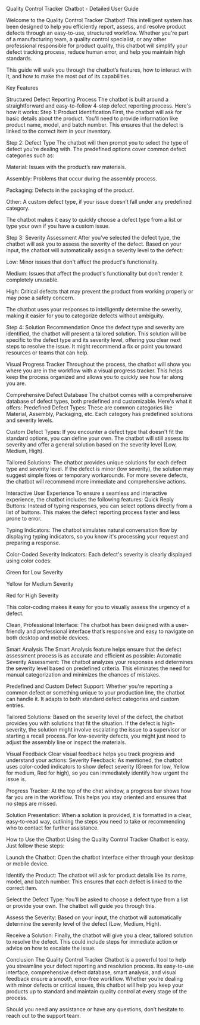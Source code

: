 Quality Control Tracker Chatbot - Detailed User Guide

Welcome to the Quality Control Tracker Chatbot! This intelligent system has been designed to help you efficiently report, assess, and resolve product defects through an easy-to-use, structured workflow. Whether you're part of a manufacturing team, a quality control specialist, or any other professional responsible for product quality, this chatbot will simplify your defect tracking process, reduce human error, and help you maintain high standards.

This guide will walk you through the chatbot’s features, how to interact with it, and how to make the most out of its capabilities.

Key Features

Structured Defect Reporting Process The chatbot is built around a straightforward and easy-to-follow 4-step defect reporting process. Here's how it works:
Step 1: Product Identification First, the chatbot will ask for basic details about the product. You'll need to provide information like product name, model, and batch number. This ensures that the defect is linked to the correct item in your inventory.

Step 2: Defect Type The chatbot will then prompt you to select the type of defect you're dealing with. The predefined options cover common defect categories such as:

Material: Issues with the product’s raw materials.

Assembly: Problems that occur during the assembly process.

Packaging: Defects in the packaging of the product.

Other: A custom defect type, if your issue doesn’t fall under any predefined category.

The chatbot makes it easy to quickly choose a defect type from a list or type your own if you have a custom issue.

Step 3: Severity Assessment After you’ve selected the defect type, the chatbot will ask you to assess the severity of the defect. Based on your input, the chatbot will automatically assign a severity level to the defect:

Low: Minor issues that don't affect the product's functionality.

Medium: Issues that affect the product's functionality but don’t render it completely unusable.

High: Critical defects that may prevent the product from working properly or may pose a safety concern.

The chatbot uses your responses to intelligently determine the severity, making it easier for you to categorize defects without ambiguity.

Step 4: Solution Recommendation Once the defect type and severity are identified, the chatbot will present a tailored solution. This solution will be specific to the defect type and its severity level, offering you clear next steps to resolve the issue. It might recommend a fix or point you toward resources or teams that can help.

Visual Progress Tracker Throughout the process, the chatbot will show you where you are in the workflow with a visual progress tracker. This helps keep the process organized and allows you to quickly see how far along you are.

Comprehensive Defect Database The chatbot comes with a comprehensive database of defect types, both predefined and customizable. Here's what it offers:
Predefined Defect Types: These are common categories like Material, Assembly, Packaging, etc. Each category has predefined solutions and severity levels.

Custom Defect Types: If you encounter a defect type that doesn't fit the standard options, you can define your own. The chatbot will still assess its severity and offer a general solution based on the severity level (Low, Medium, High).

Tailored Solutions: The chatbot provides unique solutions for each defect type and severity level. If the defect is minor (low severity), the solution may suggest simple fixes or temporary workarounds. For more severe defects, the chatbot will recommend more immediate and comprehensive actions.

Interactive User Experience To ensure a seamless and interactive experience, the chatbot includes the following features:
Quick Reply Buttons: Instead of typing responses, you can select options directly from a list of buttons. This makes the defect reporting process faster and less prone to error.

Typing Indicators: The chatbot simulates natural conversation flow by displaying typing indicators, so you know it's processing your request and preparing a response.

Color-Coded Severity Indicators: Each defect's severity is clearly displayed using color codes:

Green for Low Severity

Yellow for Medium Severity

Red for High Severity

This color-coding makes it easy for you to visually assess the urgency of a defect.

Clean, Professional Interface: The chatbot has been designed with a user-friendly and professional interface that’s responsive and easy to navigate on both desktop and mobile devices.

Smart Analysis The Smart Analysis feature helps ensure that the defect assessment process is as accurate and efficient as possible:
Automatic Severity Assessment: The chatbot analyzes your responses and determines the severity level based on predefined criteria. This eliminates the need for manual categorization and minimizes the chances of mistakes.

Predefined and Custom Defect Support: Whether you're reporting a common defect or something unique to your production line, the chatbot can handle it. It adapts to both standard defect categories and custom entries.

Tailored Solutions: Based on the severity level of the defect, the chatbot provides you with solutions that fit the situation. If the defect is high-severity, the solution might involve escalating the issue to a supervisor or starting a recall process. For low-severity defects, you might just need to adjust the assembly line or inspect the materials.

Visual Feedback Clear visual feedback helps you track progress and understand your actions:
Severity Feedback: As mentioned, the chatbot uses color-coded indicators to show defect severity (Green for low, Yellow for medium, Red for high), so you can immediately identify how urgent the issue is.

Progress Tracker: At the top of the chat window, a progress bar shows how far you are in the workflow. This helps you stay oriented and ensures that no steps are missed.

Solution Presentation: When a solution is provided, it is formatted in a clear, easy-to-read way, outlining the steps you need to take or recommending who to contact for further assistance.

How to Use the Chatbot Using the Quality Control Tracker Chatbot is easy. Just follow these steps:

Launch the Chatbot: Open the chatbot interface either through your desktop or mobile device.

Identify the Product: The chatbot will ask for product details like its name, model, and batch number. This ensures that each defect is linked to the correct item.

Select the Defect Type: You’ll be asked to choose a defect type from a list or provide your own. The chatbot will guide you through this.

Assess the Severity: Based on your input, the chatbot will automatically determine the severity level of the defect (Low, Medium, High).

Receive a Solution: Finally, the chatbot will give you a clear, tailored solution to resolve the defect. This could include steps for immediate action or advice on how to escalate the issue.

Conclusion The Quality Control Tracker Chatbot is a powerful tool to help you streamline your defect reporting and resolution process. Its easy-to-use interface, comprehensive defect database, smart analysis, and visual feedback ensure a smooth, error-free workflow. Whether you’re dealing with minor defects or critical issues, this chatbot will help you keep your products up to standard and maintain quality control at every stage of the process.

Should you need any assistance or have any questions, don’t hesitate to reach out to the support team.
